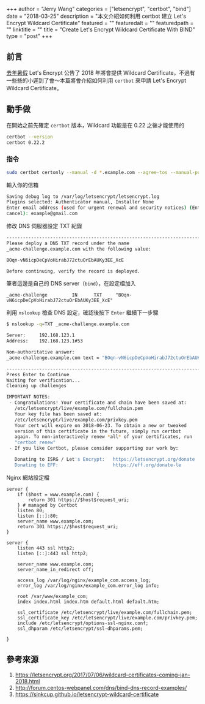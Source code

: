 +++
author = "Jerry Wang"
categories = ["letsencrypt", "certbot", "bind"]
date = "2018-03-25"
description = "本文介紹如何利用 certbot 建立 Let's Encrypt Wildcard Certificate"
featured = ""
featuredalt = ""
featuredpath = ""
linktitle = ""
title = "Create Let's Encrypt Wildcard Certificate With BIND"
type = "post"
+++

## 前言

[去年暑假](https://letsencrypt.org/2017/07/06/wildcard-certificates-coming-jan-2018.html) Let's Encrypt 公告了 2018 年將會提供 Wildcard Certificate，不過有一些些的小遲到了會～本篇將會介紹如何利用 `certbot` 來申請 Let's Encrypt Wildcard Certificate。

## 動手做

在開始之前先確定 `certbot` 版本，Wildcard 功能是在 0.22 之後才能使用的

```bash
certbot --version
certbot 0.22.2
```

### 指令

```bash
sudo certbot certonly --manual -d *.example.com --agree-tos --manual-public-ip-logging-ok --preferred-challenges dns-01 --server https://acme-v02.api.letsencrypt.org/directory
```

輸入你的信箱

```bash
Saving debug log to /var/log/letsencrypt/letsencrypt.log
Plugins selected: Authenticator manual, Installer None
Enter email address (used for urgent renewal and security notices) (Enter 'c' to
cancel): example@gmail.com
```

修改 DNS 伺服器設定 TXT 紀錄

```bash
-------------------------------------------------------------------------------
Please deploy a DNS TXT record under the name
_acme-challenge.example.com with the following value:

BOqn-vN6icpDeCpVoHirabJ72ctuOrEbAUKy3EE_XcE

Before continuing, verify the record is deployed.
```

筆者這邊是自己的 DNS server（`bind`），在設定檔加入

```
_acme-challenge         IN      TXT     "BOqn-vN6icpDeCpVoHirabJ72ctuOrEbAUKy3EE_XcE"
```

利用 `nslookup` 檢查 DNS 設定，確認後按下 `Enter` 繼續下一步驟

```bash
$ nslookup -q=TXT _acme-challenge.example.com

Server:		192.168.123.1
Address:	192.168.123.1#53

Non-authoritative answer:
_acme-challenge.example.com	text = "BOqn-vN6icpDeCpVoHirabJ72ctuOrEbAUKy3EE_XcE"
```

```bash
-------------------------------------------------------------------------------
Press Enter to Continue
Waiting for verification...
Cleaning up challenges

IMPORTANT NOTES:
 - Congratulations! Your certificate and chain have been saved at:
   /etc/letsencrypt/live/example.com/fullchain.pem
   Your key file has been saved at:
   /etc/letsencrypt/live/example.com/privkey.pem
   Your cert will expire on 2018-06-23. To obtain a new or tweaked
   version of this certificate in the future, simply run certbot
   again. To non-interactively renew *all* of your certificates, run
   "certbot renew"
 - If you like Certbot, please consider supporting our work by:

   Donating to ISRG / Let's Encrypt:   https://letsencrypt.org/donate
   Donating to EFF:                    https://eff.org/donate-le

```

Nginx 網站設定檔

```nginx
server {
    if ($host = www.example.com) {
        return 301 https://$host$request_uri;
    } # managed by Certbot
    listen 80;
    listen [::]:80;
    server_name www.example.com;
    return 301 https://$host$request_uri;
}

server {
    listen 443 ssl http2;
    listen [::]:443 ssl http2;

    server_name www.example.com;
    server_name_in_redirect off;

    access_log /var/log/nginx/example_com.access_log;
    error_log /var/log/nginx/example_com.error_log info;

    root /var/www/example_com;
    index index.html index.htm default.html default.htm;

    ssl_certificate /etc/letsencrypt/live/example.com/fullchain.pem;
    ssl_certificate_key /etc/letsencrypt/live/example.com/privkey.pem;
    include /etc/letsencrypt/options-ssl-nginx.conf;
    ssl_dhparam /etc/letsencrypt/ssl-dhparams.pem;

}
```

## 參考來源

1. https://letsencrypt.org/2017/07/06/wildcard-certificates-coming-jan-2018.html
1. http://forum.centos-webpanel.com/dns/bind-dns-record-examples/
1. https://sinkcup.github.io/letsencrypt-wildcard-certificate
